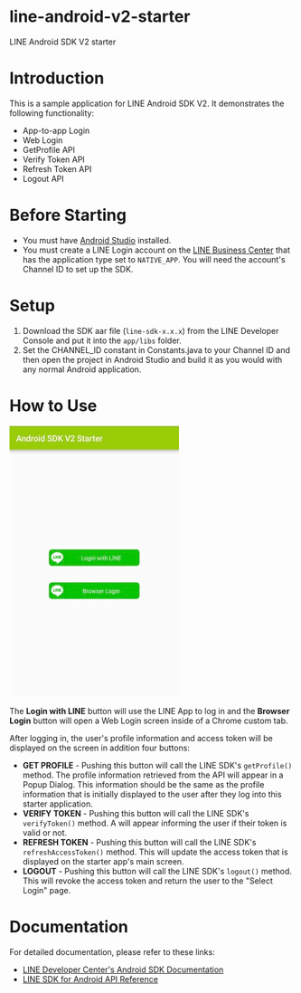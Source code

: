 # line-android-v2-starter
LINE Android SDK V2 starter

# Introduction

This is a sample application for LINE Android SDK V2. It demonstrates the following functionality:

* App-to-app Login
* Web Login
* GetProfile API
* Verify Token API
* Refresh Token API
* Logout API

# Before Starting

* You must have [Android Studio](https://developer.android.com/studio/index.html) installed.
* You must create a LINE Login account on the [LINE Business Center](https://business.line.me) that has the application type set to `NATIVE_APP`. You will need the account's Channel ID to set up the SDK.

# Setup

1. Download the SDK aar file (`line-sdk-x.x.x`) from the LINE Developer Console and put it into the `app/libs` folder.
2. Set the CHANNEL_ID constant in Constants.java to your Channel ID and then open the project in Android Studio and build it as you would with any normal Android application.

# How to Use

<kbd><img src="app_screenshot.png"></kbd>

The **Login with LINE** button will use the LINE App to log in and the **Browser Login** button will open a Web Login screen inside of a Chrome custom tab.

After logging in, the user's profile information and access token will be displayed on the screen in addition four buttons:

* **GET PROFILE** - Pushing this button will call the LINE SDK's `getProfile()` method. The profile information retrieved from the API will appear in a Popup Dialog.
This information should be the same as the profile information that is initially displayed to the user after they log into this starter application.
* **VERIFY TOKEN** - Pushing this button will call the LINE SDK's `verifyToken()` method. A will appear informing the user if their token is valid or not.
* **REFRESH TOKEN** - Pushing this button will call the LINE SDK's `refreshAccessToken()` method. This will update the access token that is displayed on the starter app's main screen.
* **LOGOUT** - Pushing this button will call the LINE SDK's `logout()` method. This will revoke the access token and return the user to the "Select Login" page.

# Documentation

For detailed documentation, please refer to these links:

* [LINE Developer Center's Android SDK Documentation](https://developers.line.me/android/overview)
* [LINE SDK for Android API Reference](https://devdocs.line.me/en/#line-sdk-for-android-api-reference)
